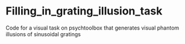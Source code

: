 # Filling_in_grating_illusion_task
Code for a visual task on psychtoolbox that generates visual phantom illusions of sinusoidal gratings
